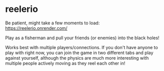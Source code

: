 # reelerio
 
Be patient, might take a few moments to load: https://reelerio.onrender.com/

Play as a fisherman and pull your friends (or enemies) into the black holes!

Works best with multiple players/connections. If you don't have anyone to play with right now, you can join the game in two different tabs and play against yourself, although the physics are much more interesting with multiple people actively moving as they reel each other in!
